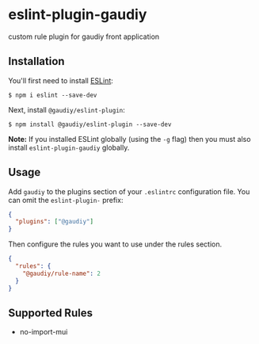 # eslint-plugin-gaudiy

custom rule plugin for gaudiy front application

## Installation

You'll first need to install [ESLint](http://eslint.org):

```
$ npm i eslint --save-dev
```

Next, install `@gaudiy/eslint-plugin`:

```
$ npm install @gaudiy/eslint-plugin --save-dev
```

**Note:** If you installed ESLint globally (using the `-g` flag) then you must also install `eslint-plugin-gaudiy` globally.

## Usage

Add `gaudiy` to the plugins section of your `.eslintrc` configuration file. You can omit the `eslint-plugin-` prefix:

```json
{
  "plugins": ["@gaudiy"]
}
```

Then configure the rules you want to use under the rules section.

```json
{
  "rules": {
    "@gaudiy/rule-name": 2
  }
}
```

## Supported Rules

- no-import-mui
